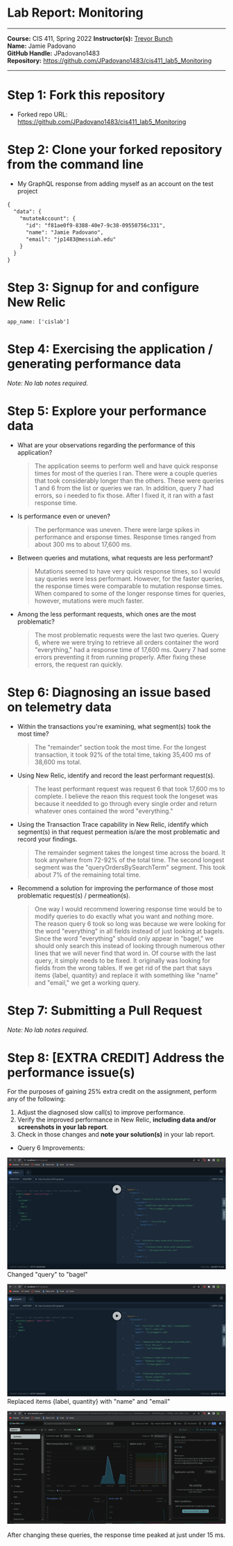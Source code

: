 # Lab Report: Monitoring
___
**Course:** CIS 411, Spring 2022
**Instructor(s):** [Trevor Bunch](https://github.com/trevordbunch)  
**Name:** Jamie Padovano <br>
**GitHub Handle:** JPadovano1483 <br>
**Repository:** https://github.com/JPadovano1483/cis411_lab5_Monitoring
___

# Step 1: Fork this repository
- Forked repo URL: https://github.com/JPadovano1483/cis411_lab5_Monitoring

# Step 2: Clone your forked repository from the command line
- My GraphQL response from adding myself as an account on the test project
```
{
  "data": {
    "mutateAccount": {
      "id": "f81ae0f9-8388-40e7-9c38-09550756c331",
      "name": "Jamie Padovano",
      "email": "jp1483@messiah.edu"
    }
  }
}
```

# Step 3: Signup for and configure New Relic
```
app_name: ['cislab']
```

# Step 4: Exercising the application / generating performance data

_Note: No lab notes required._

# Step 5: Explore your performance data
* What are your observations regarding the performance of this application? 
  > The application seems to perform well and have quick response times for most of the queries I ran. There were a couple queries that took considerably longer than the others. These were queries 1 and 6 from the list or queries we ran. In addition, query 7 had errors, so i needed to fix those. After I fixed it, it ran with a fast response time. 
* Is performance even or uneven? 
  > The performance was uneven. There were large spikes in performance and ersponse times. Response times ranged from about 300 ms to about 17,600 ms. 
* Between queries and mutations, what requests are less performant? 
  > Mutations seemed to have very quick response times, so I would say queries were less performant. However, for the faster queries, the response times were comparable to mutation response times. When compared to some of the longer response times for queries, however, mutations were much faster.
* Among the less performant requests, which ones are the most problematic?
  > The most problematic requests were the last two queries. Query 6, where we were trying to retrieve all orders container the word "everything," had a response time of 17,600 ms. Query 7 had some errors preventing it from running properly. After fixing these errors, the request ran quickly. 

# Step 6: Diagnosing an issue based on telemetry data
* Within the transactions you're examining, what segment(s) took the most time?
  > The "remainder" section took the most time. For the longest transaction, it took 92% of the total time, taking 35,400 ms of 38,600 ms total.
* Using New Relic, identify and record the least performant request(s).
  > The least performant request was request 6 that took 17,600 ms to complete. I believe the reaon this request took the longeset was because it needded to go through every single order and return whatever ones contained the word "everything." 
* Using the Transaction Trace capability in New Relic, identify which segment(s) in that request permeation is/are the most problematic and record your findings.
  > The remainder segment takes the longest time across the board. It took anywhere from 72-92% of the total time. The second longest segment was the "queryOrdersBySearchTerm" segment. This took about 7% of the remaining total time. 
* Recommend a solution for improving the performance of those most problematic request(s) / permeation(s).
  > One way I would recommend lowering response time would be to modify queries to do exactly what you want and nothing more. The reason query 6 took so long was because we were looking for the word "everything" in all fields instead of just looking at bagels. Since the word "everything" should only appear in "bagel," we should only search this instead of looking through numerous other lines that we will never find that word in. Of course with the last query, it simply needs to be fixed. It originally was looking for fields from the wrong tables. If we get rid of the part that says items {label, quantity} and replace it with something like "name" and "email," we get a working query.

# Step 7: Submitting a Pull Request
_Note: No lab notes required._

# Step 8: [EXTRA CREDIT] Address the performance issue(s)
For the purposes of gaining 25% extra credit on the assignment, perform any of the following:
1. Adjust the diagnosed slow call(s) to improve performance. 
2. Verify the improved performance in New Relic, **including data and/or screenshots in your lab report**.
2. Check in those changes and **note your solution(s)** in your lab report.

- Query 6 Improvements:  

![Query 6 Improved](../assets/ImprovedQuery6.png)
Changed "query" to "bagel"  

![Query 7 Improved](../assets/ImprovedQuery7.png)
Replaced items {label, quantity} with "name" and "email"  

![Improved Response Times](../assets/ImprovedResponseTimes.png)

After changing these queries, the response time peaked at just under 15 ms. 